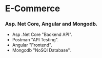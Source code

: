 # E-Commerce

### Asp. Net Core, Angular and Mongodb.
- Asp .Net Core "Backend API".
- Postman "API Testing".
- Angular "Frontend".
- Mongodb "NoSQl Database".



